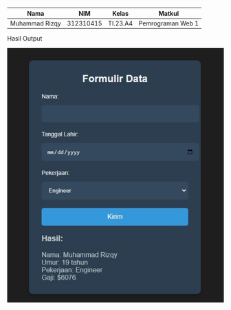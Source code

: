 | Nama                    | NIM        | Kelas   | Matkul            |
|-------------------------|------------|---------|-------------------|
| Muhammad Rizqy | 312310415  | TI.23.A4| Pemrograman Web 1 |

Hasil Output

![alt text](https://github.com/Rizqy679/Lab7Web./blob/main/1.jpg)
